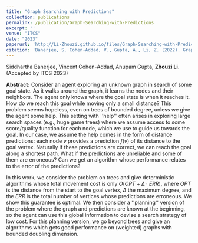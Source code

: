 ```yaml
---
title: "Graph Searching with Predictions"
collection: publications
permalink: /publication/Graph-Searching-with-Predictions
excerpt: ''
venue: "ITCS"
date: "2023"
paperurl: 'http://Li-Zhouzi.github.io/files/Graph-Searching-with-Predictions.pdf'
citation: 'Banerjee, S. Cohen-Addad, V., Gupta, A., Li, Z. (2022). Graph Searching with Predictions. arXiv preprint arXiv:2212.14220.'
---
```

Siddhartha Banerjee, Vincent Cohen-Addad, Anupam Gupta, **Zhouzi Li**. (Accepted by ITCS 2023)

**Abstract:** Consider an agent exploring an unknown graph in search of some goal state. As it walks around the graph, it learns the nodes and their neighbors. The agent only knows where the goal state is when it reaches it. How do we reach this goal while moving only a small distance? This problem seems hopeless, even on trees of bounded degree, unless we give the agent some help. This setting with ''help'' often arises in exploring large search spaces (e.g., huge game trees) where we assume access to some score/quality function for each node, which we use to guide us towards the goal. In our case, we assume the help comes in the form of distance predictions: each node $v$ provides a prediction $f(v)$ of its distance to the goal vertex. Naturally if these predictions are correct, we can reach the goal along a shortest path. What if the predictions are unreliable and some of them are erroneous? Can we get an algorithm whose performance relates to the error of the predictions?

In this work, we consider the problem on trees and give deterministic algorithms whose total movement cost is only $O(OPT + \Delta \cdot ERR)$, where $OPT$ is the distance from the start to the goal vertex, $\Delta$ the maximum degree, and the $ERR$ is the total number of vertices whose predictions are erroneous. We show this guarantee is optimal. We then consider a ''planning'' version of the problem where the graph and predictions are known at the beginning, so the agent can use this global information to devise a search strategy of low cost. For this planning version, we go beyond trees and give an algorithms which gets good performance on (weighted) graphs with bounded doubling dimension.